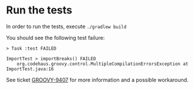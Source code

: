 # Run the tests
In order to run the tests, execute `./gradlew build`

You should see the following test failure:
```
> Task :test FAILED

ImportTest > importBreaks() FAILED
    org.codehaus.groovy.control.MultipleCompilationErrorsException at ImportTest.java:16

```

See ticket [GROOVY-9407](https://issues.apache.org/jira/browse/GROOVY-9407) for more information and a possible workaround.
